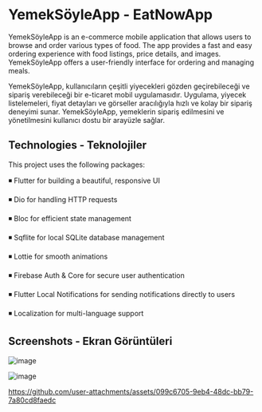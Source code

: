 # YemekSöyleApp - EatNowApp

YemekSöyleApp is an e-commerce mobile application that allows users to browse and order various types of food. The app provides a fast and easy ordering experience with food listings, price details, and images. YemekSöyleApp offers a user-friendly interface for ordering and managing meals.

YemekSöyleApp, kullanıcıların çeşitli yiyecekleri gözden geçirebileceği ve sipariş verebileceği bir e-ticaret mobil uygulamasıdır. Uygulama, yiyecek listelemeleri, fiyat detayları ve görseller aracılığıyla hızlı ve kolay bir sipariş deneyimi sunar. YemekSöyleApp, yemeklerin sipariş edilmesini ve yönetilmesini kullanıcı dostu bir arayüzle sağlar.

## Technologies - Teknolojiler
This project uses the following packages:

◾ Flutter for building a beautiful, responsive UI

◾ Dio for handling HTTP requests

◾ Bloc for efficient state management

◾ Sqflite for local SQLite database management

◾ Lottie for smooth animations

◾ Firebase Auth & Core for secure user authentication

◾ Flutter Local Notifications for sending notifications directly to users

◾ Localization for multi-language support



## Screenshots - Ekran Görüntüleri
![image](https://github.com/user-attachments/assets/3f7c4a2d-dd33-4e3c-bbf7-d99b387f2d1c)

![image](https://github.com/user-attachments/assets/0a98e817-28dd-42a6-878c-dd59a25d93fb)

https://github.com/user-attachments/assets/099c6705-9eb4-48dc-bb79-7a80cd8faedc







